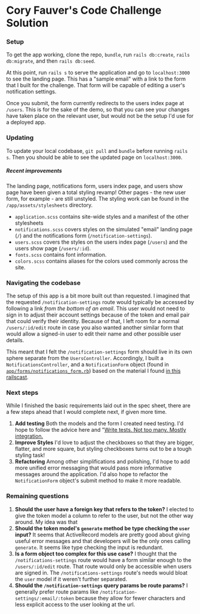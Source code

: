 # Cory Fauver's Code Challenge Solution

### Setup

To get the app working, clone the repo, `bundle`, run `rails db:create`, `rails db:migrate`, and then `rails db:seed`.

At this point, run `rails s` to serve the application and go to `localhost:3000` to see the landing page. This has a "sample email" with a link to the form that I built for the challenge. That form will be capable of editing a user's notification settings.

Once you submit, the form currently redirects to the users index page at `/users`. This is for the sake of the demo, so that you can see your changes have taken place on the relevant user, but would not be the setup I'd use for a deployed app.

### Updating

To update your local codebase, `git pull` and `bundle` before running `rails s`. Then you should be able to see the updated page on `localhost:3000`.

##### Recent improvements

The landing page, notifications form, users index page, and users show page have been given a total styling revamp! Other pages - the new user form, for example - are still unstyled. The styling work can be found in the `/app/assets/stylesheets` directory.
- `application.scss` contains site-wide styles and a manifest of the other stylesheets
- `notifications.scss` covers styles on the simulated "email" landing page (`/`) and the notifications form (`/notification-settings`).
- `users.scss` covers the styles on the users index page (`/users`) and the users show page (`/users/:id`).
- `fonts.scss` contains font information.
- `colors.scss` contains aliases for the colors used commonly across the site.

### Navigating the codebase

The setup of this app is a bit more built out than requested. I imagined that the requested `/notification-settings` route would typically be accessed by following a link *from the bottom of an email*. This user would not need to sign in to adjust their account settings because of the token and email pair that could verify their identity. Because of that, I left room for a normal `/users/:id/edit` route in case you also wanted another similar form that would allow a signed-in user to edit their name and other possible user details.

This meant that I felt the `/notification-settings` form should live in its own sphere separate from the `UsersController`. Accordingly, I built a `NotificationsController`, and a `NotificationForm` object (found in [`app/forms/notifications_form.rb`](/app/forms/notification_form.rb)) based on the material I found [in this railscast](http://railscasts.com/episodes/416-form-objects?autoplay=true).

### Next steps

While I finished the basic requirements laid out in the spec sheet, there are a few steps ahead that I would complete next, if given more time.

1. **Add testing** Both the models and the form I created need testing. I'd hope to follow the advice here and "[Write tests. Not too many. Mostly integration.](https://blog.kentcdodds.com/write-tests-not-too-many-mostly-integration-5e8c7fff591c)
2. **Improve Styles** I'd love to adjust the checkboxes so that they are bigger, flatter, and more square, but styling checkboxes turns out to be a tough styling task!
3. **Refactoring** Among other simplifications and polishing, I'd hope to add more unified error messaging that would pass more informative messages around the application. I'd also hope to refactor the `NotificationForm` object's submit method to make it more readable.

### Remaining questions

1. **Should the user have a foreign key that refers to the token?** I elected to give the token model a column to refer to the user, but not the other way around. My idea was that
2. **Should the token model's `generate` method be type checking the `user` input?** It seems that ActiveRecord models are pretty good about giving useful error messages and that developers will be the only ones calling `generate`. It seems like type checking the input is redundant.
3. **Is a form object too complex for this use case?** I thought that the `/notifications-settings` route would have a form similar enough to the `/users/:id/edit` route. That route would only be accessible when users are signed in. The `/notifications-settings` route's needs would bloat the `user` model if it weren't further separated.
4. **Should the `/notification-settings` query params be route params?** I generally prefer route params like `/notification-settings/:email/:token` because they allow for fewer characters and less explicit access to the user looking at the url.  

